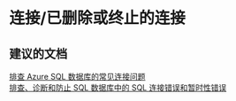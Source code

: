 <properties
    pageTitle="连接/已删除或终止的连接"
    description="连接/已删除或终止的连接"
    service="microsoft.sql"
    resource="servers"
    authors="aashu"
    displayOrder=""
    selfHelpType="generic"
    supportTopicIds="31980414"
    resourceTags=""
    productPesIds="13491"
    cloudEnvironments="public"
/>


# 连接/已删除或终止的连接

## **建议的文档**
[排查 Azure SQL 数据库的常见连接问题](https://azure.microsoft.com/documentation/articles/sql-database-troubleshoot-common-connection-issues/)<br>
[排查、诊断和防止 SQL 数据库中的 SQL 连接错误和暂时性错误](https://azure.microsoft.com/documentation/articles/sql-database-connectivity-issues/)



<!--HONumber=Jul16_HO4-->


